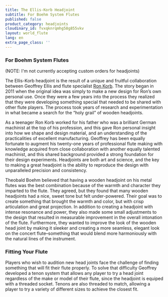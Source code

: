 ```yaml
---
title: The Ellis-Korb Headjoint
subtitle: For Boehm System Flutes
published: false
product_category: headjoints
cloudinary_id: fvxqknrqmhg58g855vkv
layout: world_flute
lang: en
extra_page_class: ''
---
```


### For Boehm System Flutes

(NOTE: I'm not currently accepting custom orders for headjoints)

The Ellis-Korb headjoint is the result of a unique and fruitful collaboration between Geoffrey Ellis and flute specialist [Ron Korb](http://www.ronkorb.com). The story began in 2011 when the original idea was simply to make a new design for Ron’s own personal use.  Once they were a few years into the process they realized that they were developing something special that needed to be shared with other flute players.  The process took years of research and experimentation in what became a search for the “holy grail” of wooden headjoints.  

As a teenager Ron Korb worked for his father who was a brilliant German machinist at the top of his profession, and this gave Ron personal insight into how we shape and design material, and an understanding of the practicalities of excellent manufacturing.   Geoffrey has been equally fortunate to augment his twenty-one years of professional flute making with knowledge acquired from close collaboration with another equally talented machinist, and this shared background provided a strong foundation for their design experiments.  Headjoints are both art and science, and the key to making a great headjoint is the ability to reproduce the design with unparalleled precision and consistency.

Theobald Boehm believed that having a wooden headjoint on his metal flutes was the best combination because of the warmth and character they imparted to the flute.  They agreed, but they found that many wooden headjoints had a nice, sweet tone but felt under-powered.  Their goal was to create something that brought the warmth and color, but with crisp articulation and great projection.  In addition to creating a headjoint with intense resonance and power, they also made some small adjustments to the design that resulted in measurable improvement in the overall intonation of the flute.  Furthermore, they wanted to improve the look of the wooden head joint by making it sleeker and creating a more seamless,  elegant look on the concert flute–something that would blend more harmoniously with the natural lines of the instrument.

### Fitting Your Flute

Players who wish to audition new head joints face the challenge of finding something that will fit their flute properly.  To solve that difficulty Geoffrey developed a tenon system that allows any player to try a head joint regardless of the make or model of their flute, since the headjoint is equiped with a threaded socket.  Tenons are also threaded to match, allowing a player to try a variety of different sizes to achieve the closest fit.

